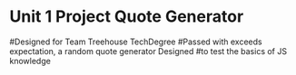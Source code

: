 # Unit 1 Project Quote Generator
#Designed for Team Treehouse TechDegree
#Passed with exceeds expectation, a random quote generator Designed
#to test the basics of JS knowledge
